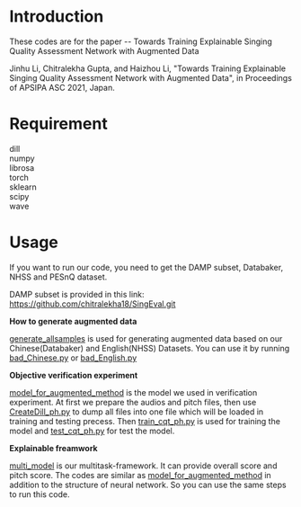 # Introduction

These codes are for the paper -- Towards Training Explainable Singing Quality Assessment Network with Augmented Data

Jinhu Li, Chitralekha Gupta, and Haizhou Li, "Towards Training Explainable Singing Quality Assessment Network with Augmented Data", in Proceedings of APSIPA ASC 2021, Japan.


# Requirement

dill   
numpy   
librosa   
torch   
sklearn   
scipy    
wave   
    
# Usage

If you want to run our code, you need to get the DAMP subset, Databaker, NHSS and  PESnQ dataset.

DAMP subset is provided in this link: https://github.com/chitralekha18/SingEval.git

**How to generate augmented data**

[generate_allsamples](https://github.com/AME430/Towards-Training-Explainable-Singing-Quality-Assessment-Network-with-Augmented-Data/tree/master/generate_allsamples "generate_allsamples") is used for generating augmented data based on our Chinese(Databaker) and English(NHSS) Datasets. You can use it by running [bad_Chinese.py](https://github.com/AME430/Towards-Training-Explainable-Singing-Quality-Assessment-Network-with-Augmented-Data/blob/master/generate_allsamples/Chinese/bad_Chinese.py "bad_Chinese.py") or [bad_English.py](https://github.com/AME430/Towards-Training-Explainable-Singing-Quality-Assessment-Network-with-Augmented-Data/blob/master/generate_allsamples/English/bad_English.py "bad_English.py")

**Objective verification experiment**

[model_for_augmented_method](https://github.com/AME430/Towards-Training-Explainable-Singing-Quality-Assessment-Network-with-Augmented-Data/tree/master/model_for_augmented_method "model_for_augmented_method") is the model we used in verification experiment. At first we prepare the audios and pitch files, then use [CreateDill_ph.py](https://github.com/AME430/Towards-Training-Explainable-Singing-Quality-Assessment-Network-with-Augmented-Data/blob/master/model_for_augmented_method/hybrid_CRNN/create_data/CreateDill_ph.py "CreateDill_ph.py") to dump all files into one file which will be loaded in training and testing precess. Then [train_cqt_ph.py](https://github.com/AME430/Towards-Training-Explainable-Singing-Quality-Assessment-Network-with-Augmented-Data/blob/master/model_for_augmented_method/hybrid_CRNN/train/train_cqt_ph.py "train_cqt_ph.py") is used for training the model and [test_cqt_ph.py](https://github.com/AME430/Towards-Training-Explainable-Singing-Quality-Assessment-Network-with-Augmented-Data/blob/master/model_for_augmented_method/hybrid_CRNN/test/test_cqt_ph.py "test_cqt_ph.py") for test the model.

**Explainable freamwork**

[multi_model](https://github.com/AME430/Towards-Training-Explainable-Singing-Quality-Assessment-Network-with-Augmented-Data/tree/master/multi_model "multi_model") is our multitask-framework. It can provide overall score and pitch score. The codes are similar as [model_for_augmented_method](https://github.com/AME430/Towards-Training-Explainable-Singing-Quality-Assessment-Network-with-Augmented-Data/tree/master/model_for_augmented_method "model_for_augmented_method") in addition to the structure of neural network. So you can use the same steps to run this code.
